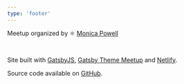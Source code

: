```yaml
---
type: 'footer'
---
```


Meetup organized by ️️⚛️ [Monica Powell](https://twitter.com/waterproofheart)

<br />

Site built with [GatsbyJS](https://gatsbyjs.org), [Gatsby Theme Meetup](https://github.com/matthieuauger/gatsby-theme-meetup) and [Netlify](https://netlify.com).

Source code available on [GitHub](https://github.com/M0nica/react-ladies/).
